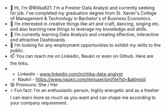 - 👋 Hi, I’m @Ritika821. I'm a Fresher Data Analyst and currently seeking for job. I've completed my graduation degree from St. Xavier's College of Management & Technology in Bachelor's of Business Economics.
- 👀 I’m interested in creative things like art and craft, dancing, singing etc. and also learning new things to leverage my knowledge and skills.
- 🌱 I’m currently learning Data Analysis and creating effective, interactive and attractive Dashboards.
- 💞️ I’m looking for any employment opportunities to exhibit my skills to the public.
- 📫 You can reach me on Linkedin, Naukri or even on Github. Here are the links.
- * Linkedin - www.linkedin.com/in/ritika-data-analyst
  * Naukri - https://www.naukri.com/mnjuser/profile?id=&altresid
- 😄 Pronouns: She / Her
- ⚡ Fun fact: I'm an enthusiastic person, highly energetic and as a fresher I can learn more as much as you want and can shape me according to your company requirement.
